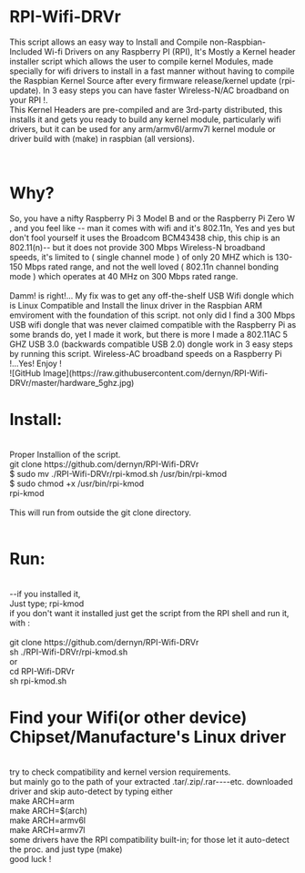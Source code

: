 # RPI-Wifi-DRVr
This script allows an easy way to Install and Compile non-Raspbian-Included Wi-fi Drivers on any Raspberry PI (RPI), It's Mostly a Kernel header installer script which allows the user to compile kernel Modules, made specially for wifi drivers to install in a fast manner without having to compile the Raspbian Kernel Source after every firmware release/kernel update (rpi-update). In 3 easy steps you can have faster Wireless-N/AC broadband on your RPI !.
<br>
This Kernel Headers are pre-compiled and are 3rd-party distributed, this installs it and gets you ready to build any kernel module, particularly wifi drivers, but it can be used for any arm/armv6l/armv7l kernel module or driver build with (make) in raspbian (all versions).

<br>
<h1>Why?</h1>
So, you have a nifty Raspberry Pi 3 Model B and or the Raspberry Pi Zero W , and you feel like -- man it comes with wifi and it's 802.11n, Yes and yes but don't fool yourself it uses the Broadcom BCM43438 chip, this chip is an 802.11(n)-- but it does not provide 300 Mbps Wireless-N broadband speeds, it's limited to ( single channel mode ) of only 20 MHZ which is 130-150 Mbps rated range, and not the well loved ( 802.11n channel bonding mode ) which operates at 40 MHz on 300 Mbps rated range.
<br>
<br>
Damm! is right!...
My fix was to get any off-the-shelf USB Wifi dongle which is Linux Compatible and Install the linux driver in the Raspbian ARM emviroment with the foundation of this script.
not only did I find a 300 Mbps USB wifi dongle that was never claimed compatible with the Raspberry Pi as some brands do, yet I made it work, but there is more I made a 802.11AC 5 GHZ USB 3.0 (backwards compatible USB 2.0) dongle work in 3 easy steps by running this script. Wireless-AC broadband speeds on a Raspberry Pi !...Yes!  Enjoy !
<br>
![GitHub Image](https://raw.githubusercontent.com/dernyn/RPI-Wifi-DRVr/master/hardware_5ghz.jpg)
<h1> Install:</h1>
<br>
Proper Installion of the script.
<br>
git clone https://github.com/dernyn/RPI-Wifi-DRVr
<br>
 $  sudo mv ./RPI-Wifi-DRVr/rpi-kmod.sh /usr/bin/rpi-kmod
<br>
 $  sudo chmod +x /usr/bin/rpi-kmod
<br>
 rpi-kmod
<br>
<br>
This will run from outside the git clone directory.
<br>
<br>
<h1> Run:</h1>
<br>
--if you installed it,
<br>
Just type;    rpi-kmod 
<br>
if you don't want it installed just get the script from the RPI shell and run it, with :
<td>
<br>
<br>
git clone https://github.com/dernyn/RPI-Wifi-DRVr
<br>
sh ./RPI-Wifi-DRVr/rpi-kmod.sh
<br>
or
<br>
cd RPI-Wifi-DRVr
<br>
sh rpi-kmod.sh
<br>
<h1>Find your Wifi(or other device) Chipset/Manufacture's Linux driver</h1>
<br>
try to check compatibility and kernel version requirements.
<br>
but mainly go to the path of your extracted .tar/.zip/.rar----etc. downloaded driver and skip auto-detect by typing either
<br>
make ARCH=arm
<br>
make ARCH=$(arch)
<br>
make ARCH=armv6l 
<br>
make ARCH=armv7l
<br>
some drivers have the RPI compatibility built-in; for those let it auto-detect the proc. and just type (make)
<br>
good luck !

